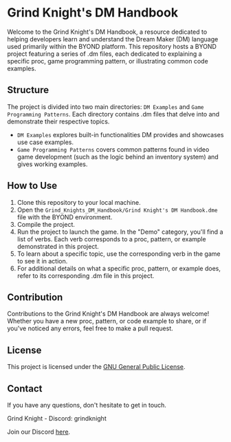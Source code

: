 # Grind Knight's DM Handbook

Welcome to the Grind Knight's DM Handbook, a resource dedicated to helping developers learn and understand the Dream Maker (DM) language used primarily within the BYOND platform. This repository hosts a BYOND project featuring a series of .dm files, each dedicated to explaining a specific proc, game programming pattern, or illustrating common code examples.

## Structure

The project is divided into two main directories: `DM Examples` and `Game Programming Patterns`. Each directory contains .dm files that delve into and demonstrate their respective topics.

- `DM Examples` explores built-in functionalities DM provides and showcases use case examples.
- `Game Programming Patterns` covers common patterns found in video game development (such as the logic behind an inventory system) and gives working examples.

## How to Use

1. Clone this repository to your local machine.
2. Open the `Grind_Knights_DM_Handbook/Grind Knight's DM Handbook.dme` file with the BYOND environment.
3. Compile the project.
4. Run the project to launch the game. In the "Demo" category, you'll find a list of verbs. Each verb corresponds to a proc, pattern, or example demonstrated in this project.
5. To learn about a specific topic, use the corresponding verb in the game to see it in action.
6. For additional details on what a specific proc, pattern, or example does, refer to its corresponding .dm file in this project.

## Contribution

Contributions to the Grind Knight's DM Handbook are always welcome! Whether you have a new proc, pattern, or code example to share, or if you've noticed any errors, feel free to make a pull request.

## License

This project is licensed under the [GNU General Public License](https://choosealicense.com/licenses/gpl-3.0/).

## Contact

If you have any questions, don't hesitate to get in touch.

Grind Knight - Discord: grindknight

Join our Discord [here](https://discord.gg/cQ2r8rDjaW).